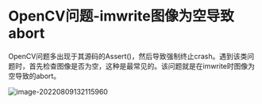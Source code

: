# OpenCV问题-imwrite图像为空导致abort

OpenCV问题多出现于其源码的Assert()，然后导致强制终止crash。遇到该类问题时，首先检查图像是否为空，这种是最常见的。该问题就是在imwrite时图像为空导致的abort。

![image-20220809132115960](https://hanbabang-1311741789.cos.ap-chengdu.myqcloud.com/Pics/image-20220809132115960.png)

